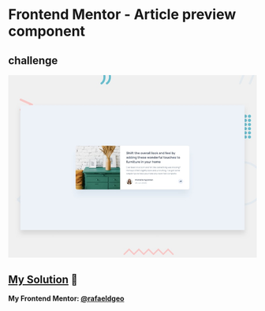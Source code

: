 # Frontend Mentor - Article preview component
## challenge

![Design preview for the Article preview component coding challenge](./design/desktop-preview.jpg)

## [My Solution](https://rafaeldgeo.github.io/my-practices-in-the-frontend-mentor/newbie/article-preview-component-master/) 🚀
**My Frontend Mentor: [@rafaeldgeo](https://www.frontendmentor.io/profile/rafaeldgeo)**
